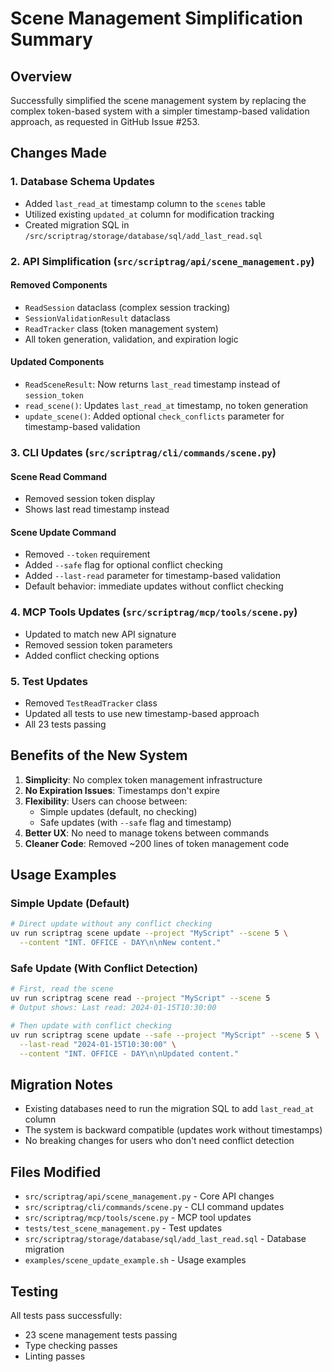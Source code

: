 # Scene Management Simplification Summary

## Overview

Successfully simplified the scene management system by replacing the complex token-based system with a simpler timestamp-based validation approach, as requested in GitHub Issue #253.

## Changes Made

### 1. Database Schema Updates

- Added `last_read_at` timestamp column to the `scenes` table
- Utilized existing `updated_at` column for modification tracking
- Created migration SQL in `/src/scriptrag/storage/database/sql/add_last_read.sql`

### 2. API Simplification (`src/scriptrag/api/scene_management.py`)

#### Removed Components

- `ReadSession` dataclass (complex session tracking)
- `SessionValidationResult` dataclass
- `ReadTracker` class (token management system)
- All token generation, validation, and expiration logic

#### Updated Components

- `ReadSceneResult`: Now returns `last_read` timestamp instead of `session_token`
- `read_scene()`: Updates `last_read_at` timestamp, no token generation
- `update_scene()`: Added optional `check_conflicts` parameter for timestamp-based validation

### 3. CLI Updates (`src/scriptrag/cli/commands/scene.py`)

#### Scene Read Command

- Removed session token display
- Shows last read timestamp instead

#### Scene Update Command

- Removed `--token` requirement
- Added `--safe` flag for optional conflict checking
- Added `--last-read` parameter for timestamp-based validation
- Default behavior: immediate updates without conflict checking

### 4. MCP Tools Updates (`src/scriptrag/mcp/tools/scene.py`)

- Updated to match new API signature
- Removed session token parameters
- Added conflict checking options

### 5. Test Updates

- Removed `TestReadTracker` class
- Updated all tests to use new timestamp-based approach
- All 23 tests passing

## Benefits of the New System

1. **Simplicity**: No complex token management infrastructure
2. **No Expiration Issues**: Timestamps don't expire
3. **Flexibility**: Users can choose between:
   - Simple updates (default, no checking)
   - Safe updates (with `--safe` flag and timestamp)
4. **Better UX**: No need to manage tokens between commands
5. **Cleaner Code**: Removed ~200 lines of token management code

## Usage Examples

### Simple Update (Default)

```bash
# Direct update without any conflict checking
uv run scriptrag scene update --project "MyScript" --scene 5 \
  --content "INT. OFFICE - DAY\n\nNew content."
```

### Safe Update (With Conflict Detection)

```bash
# First, read the scene
uv run scriptrag scene read --project "MyScript" --scene 5
# Output shows: Last read: 2024-01-15T10:30:00

# Then update with conflict checking
uv run scriptrag scene update --safe --project "MyScript" --scene 5 \
  --last-read "2024-01-15T10:30:00" \
  --content "INT. OFFICE - DAY\n\nUpdated content."
```

## Migration Notes

- Existing databases need to run the migration SQL to add `last_read_at` column
- The system is backward compatible (updates work without timestamps)
- No breaking changes for users who don't need conflict detection

## Files Modified

- `src/scriptrag/api/scene_management.py` - Core API changes
- `src/scriptrag/cli/commands/scene.py` - CLI command updates  
- `src/scriptrag/mcp/tools/scene.py` - MCP tool updates
- `tests/test_scene_management.py` - Test updates
- `src/scriptrag/storage/database/sql/add_last_read.sql` - Database migration
- `examples/scene_update_example.sh` - Usage examples

## Testing

All tests pass successfully:

- 23 scene management tests passing
- Type checking passes
- Linting passes
